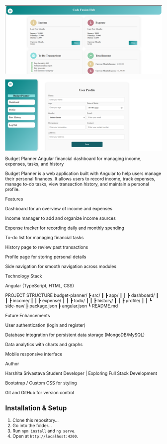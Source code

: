 
<p align="center">
  <img src= "https://github.com/Harshita-prog30/Budget-Planner/blob/main/Screenshot%202025-08-20%20182903.png?raw=true">
</p>

<p align="center">
<img src = "https://github.com/Harshita-prog30/Budget-Planner/blob/main/Screenshot%202025-08-20%20182927.png?raw=true">
</p>

Budget Planner
Angular financial dashboard for managing income, expenses, tasks, and history

Budget Planner is a web application built with Angular to help users manage their personal finances.
It allows users to record income, track expenses, manage to-do tasks, view transaction history, and maintain a personal profile.

Features

Dashboard for an overview of income and expenses

Income manager to add and organize income sources

Expense tracker for recording daily and monthly spending

To-do list for managing financial tasks

History page to review past transactions

Profile page for storing personal details

Side navigation for smooth navigation across modules

Technology Stack

Angular (TypeScript, HTML, CSS)

PROJECT STRUCTURE
budget-planner/
 ┣ src/
 ┃ ┣ app/
 ┃ ┃ ┣ dashboard/
 ┃ ┃ ┣ income/
 ┃ ┃ ┣ expense/
 ┃ ┃ ┣ todo/
 ┃ ┃ ┣ history/
 ┃ ┃ ┣ profile/
 ┃ ┃ ┗ side-nav/
 ┣ package.json
 ┣ angular.json
 ┗ README.md

Future Enhancements

User authentication (login and register)

Database integration for persistent data storage (MongoDB/MySQL)

Data analytics with charts and graphs

Mobile responsive interface

Author

Harshita Srivastava
Student Developer | Exploring Full Stack Development

Bootstrap / Custom CSS for styling

Git and GitHub for version control


## Installation & Setup

1. Clone this repository…
2. Go into the folder...
3. Run `npm install` and `ng serve`.
4. Open at `http://localhost:4200`.
